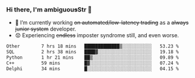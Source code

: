 ### Hi there, I'm ambiguou~~s~~Str 👋

<!--
**ambiguoustexture/ambiguoustexture** is a ✨ _special_ ✨ repository because its `README.md` (this file) appears on your GitHub profile.

Here are some ideas to get you started:
-->
- 🔭 I’m currently working ~~on automated/low-latency trading~~ as a ~~always junior system~~ developer.
- :worried: Experiencing ~~endless~~ imposter syndrome still, and even worse.

<!--START_SECTION:waka-->

```txt
Other        7 hrs 18 mins   █████████████▒░░░░░░░░░░░   53.23 %
SQL          2 hrs 38 mins   ████▓░░░░░░░░░░░░░░░░░░░░   19.18 %
Python       1 hr 21 mins    ██▒░░░░░░░░░░░░░░░░░░░░░░   09.89 %
C++          59 mins         █▓░░░░░░░░░░░░░░░░░░░░░░░   07.24 %
Delphi       34 mins         █░░░░░░░░░░░░░░░░░░░░░░░░   04.15 %
```

<!--END_SECTION:waka-->
